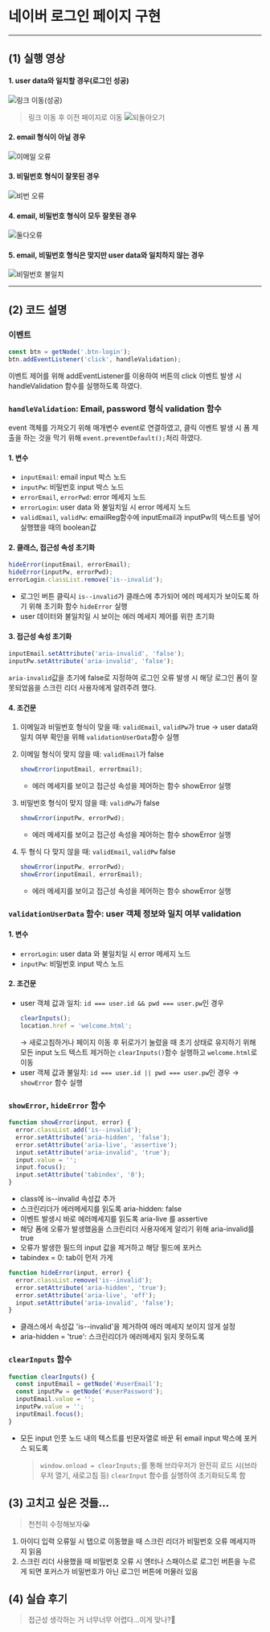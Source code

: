 # 네이버 로그인 페이지 구현

---

## (1) 실행 영상

#### 1. user data와 일치할 경우(로그인 성공)

![링크 이동(성공)](https://github.com/YSP97/js-homework/assets/140301763/c6d91b13-0ae6-41f2-b07f-c13f5b950338)

> 링크 이동 후 이전 페이지로 이동
> ![되돌아오기](https://github.com/YSP97/js-homework/assets/140301763/5d47201c-1787-4fce-8b54-7f4a6ac09ecb)

#### 2. email 형식이 아닐 경우

![이메일 오류](https://github.com/YSP97/js-homework/assets/140301763/f40d71e1-bf36-44a7-8ab8-8a2d79c1aa16)

#### 3. 비밀번호 형식이 잘못된 경우

![비번 오류](https://github.com/YSP97/js-homework/assets/140301763/bde30774-6179-4de5-af93-eeda5440e01f)

#### 4. email, 비밀번호 형식이 모두 잘못된 경우

![둘다오류](https://github.com/YSP97/js-homework/assets/140301763/30e433c4-96c7-4a96-84c3-7b6ac2ace901)

#### 5. email, 비밀번호 형식은 맞지만 user data와 일치하지 않는 경우

![비밀번호 불일치](https://github.com/YSP97/js-homework/assets/140301763/123cde19-64b2-44de-867d-59134ea124da)

<hr>

## (2) 코드 설명

### 이벤트

```js
const btn = getNode('.btn-login');
btn.addEventListener('click', handleValidation);
```

이벤트 제어를 위해 addEventListener를 이용하여 버튼의 click 이벤트 발생 시 handleValidation 함수를 실행하도록 하였다.

### `handleValidation`: Email, password 형식 validation 함수

event 객체를 가져오기 위해 매개변수 event로 연결하였고, 클릭 이벤트 발생 시 폼 제출을 하는 것을 막기 위해 `event.preventDefault();`처리 하였다.
<br>

#### 1. 변수

- `inputEmail`: email input 박스 노드
- `inputPw`: 비밀번호 input 박스 노드
- `errorEmail`, `errorPwd`: error 메세지 노드
- `errorLogin`: user data 와 불일치일 시 error 메세지 노드
- `validEmail`, `validPw`: emailReg함수에 inputEmail과 inputPw의 텍스트를 넣어 실행했을 때의 boolean값

#### 2. 클래스, 접근성 속성 초기화

```js
hideError(inputEmail, errorEmail);
hideError(inputPw, errorPwd);
errorLogin.classList.remove('is--invalid');
```

- 로그인 버튼 클릭시 `is--invalid`가 클래스에 추가되어 에러 메세지가 보이도록 하기 위해 초기화 함수 `hideError` 실행
- user 데이터와 불일치일 시 보이는 에러 메세지 제어를 위한 초기화

#### 3. 접근성 속성 초기화

```js
inputEmail.setAttribute('aria-invalid', 'false');
inputPw.setAttribute('aria-invalid', 'false');
```

`aria-invalid`값을 초기에 false로 지정하여 로그인 오류 발생 시 해당 로그인 폼이 잘못되었음을 스크린 리더 사용자에게 알려주려 했다.

#### 4. 조건문

1. 이메일과 비밀번호 형식이 맞을 때: `validEmail`, `validPw`가 true → user data와 일치 여부 확인을 위해 `validationUserData`함수 실행
2. 이메일 형식이 맞지 않을 때: `validEmail`가 false

   ```js
   showError(inputEmail, errorEmail);
   ```

   - 에러 메세지를 보이고 접근성 속성을 제어하는 함수 showError 실행

3. 비밀번호 형식이 맞지 않을 때: `validPw`가 false
   ```js
   showError(inputPw, errorPwd);
   ```
   - 에러 메세지를 보이고 접근성 속성을 제어하는 함수 showError 실행
4. 두 형식 다 맞지 않을 때: `validEmail`, `validPw` false
   ```js
   showError(inputPw, errorPwd);
   showError(inputEmail, errorEmail);
   ```
   - 에러 메세지를 보이고 접근성 속성을 제어하는 함수 showError 실행

### `validationUserData` 함수: user 객체 정보와 일치 여부 validation

#### 1. 변수

- `errorLogin`: user data 와 불일치일 시 error 메세지 노드
- `inputPw`: 비밀번호 input 박스 노드

#### 2. 조건문

- user 객체 값과 일치: `id === user.id && pwd === user.pw`인 경우
  ```js
  clearInputs();
  location.href = 'welcome.html';
  ```
  → 새로고침하거나 페이지 이동 후 뒤로가기 눌렀을 때 초기 상태로 유지하기 위해 모든 input 노드 텍스트 제거하는 `clearInputs()`함수 실행하고 `welcome.html`로 이동
- user 객체 값과 불일치: `id === user.id || pwd === user.pw`인 경우
  → `showError` 함수 실행

### `showError`, `hideError` 함수

```js
function showError(input, error) {
  error.classList.add('is--invalid');
  error.setAttribute('aria-hidden', 'false');
  error.setAttribute('aria-live', 'assertive');
  input.setAttribute('aria-invalid', 'true');
  input.value = '';
  input.focus();
  input.setAttribute('tabindex', '0');
}
```

- class에 is--invalid 속성값 추가
- 스크린리더가 에러메세지를 읽도록 aria-hidden: false
- 이벤트 발생시 바로 에러메세지를 읽도록 aria-live 를 assertive
- 해당 폼에 오류가 발생했음을 스크린리더 사용자에게 알리기 위해 aria-invalid를 true
- 오류가 발생한 필드의 input 값을 제거하고 해당 필드에 포커스
- tabindex = 0: tab이 먼저 가게

```js
function hideError(input, error) {
  error.classList.remove('is--invalid');
  error.setAttribute('aria-hidden', 'true');
  error.setAttribute('aria-live', 'off');
  input.setAttribute('aria-invalid', 'false');
}
```

- 클래스에서 속성값 'is--invalid'을 제거하여 에러 메세지 보이지 않게 설정
- aria-hidden = 'true': 스크린리더가 에러메세지 읽지 못하도록

### `clearInputs` 함수

```js
function clearInputs() {
  const inputEmail = getNode('#userEmail');
  const inputPw = getNode('#userPassword');
  inputEmail.value = '';
  inputPw.value = '';
  inputEmail.focus();
}
```

- 모든 input 인풋 노드 내의 텍스트를 빈문자열로 바꾼 뒤 email input 박스에 포커스 되도록
  > `window.onload = clearInputs;`를 통해 브라우저가 완전히 로드 시(브라우저 열기, 새로고침 등) `clearInput` 함수를 실행하여 초기화되도록 함

## (3) 고치고 싶은 것들...

> 천천히 수정해보자😭

1. 아이디 입력 오류일 시 탭으로 이동했을 때 스크린 리더가 비밀번호 오류 메세지까지 읽음
2. 스크린 리더 사용했을 때 비밀번호 오류 시 엔터나 스패이스로 로그인 버튼을 누르게 되면 포커스가 비밀번호가 아닌 로그인 버튼에 머물러 있음

## (4) 실습 후기

> 접근성 생각하는 거 너무너무 어렵다...이게 맞나?🤮
